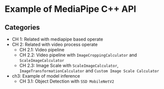 # Example of MediaPipe C++ API

## Categories

- CH 1: Related with mediapipe based operate
- CH 2: Related with video process operate
  - CH 2.1: Video pipeline
  - CH 2.2: Video pipeline with `ImageCroppingCalculator` and `ScaleImageCalculator`
  - CH 2.3: Image Scale with `ScaleImageCalculator`, `ImageTransformationCalculator` and `Custom Image Scale Calculator`
- ch3: Example of model inference
  - CH 3.1: Object Detection with `SSD MobileNetV2`
